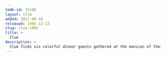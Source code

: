```yaml
---
tmdb-id: 15196
layout: film
added: 2017-09-18
released: 1985-12-13
slug: clue-1985
title: >
  Clue
description: >
  Clue finds six colorful dinner guests gathered at the mansion of their host, Mr. Boddy -- who turns up dead after his secret is exposed: He was blackmailing all of them. With the killer among them, the guests and Boddy's chatty butler must suss out the culprit before the body count rises.
---
```

